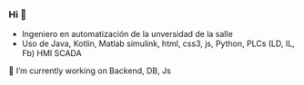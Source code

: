 ### Hi 👋
- Ingeniero en automatización de la unversidad de la salle
- Uso de Java, Kotlin, Matlab simulink, html, css3, js, Python,  PLCs (LD, IL, Fb) HMI SCADA

🔭 I’m currently working on Backend, DB, Js
<!--
**FrogerXD/FrogerXD** is a ✨ _special_ ✨ repository because its `README.md` (this file) appears on your GitHub profile.

Here are some ideas to get you started:

- 🔭 I’m currently working on ...
- 🌱 I’m currently learning ...
- 👯 I’m looking to collaborate on ...
- 🤔 I’m looking for help with ...
- 💬 Ask me about ...
- 📫 How to reach me: ...
- 😄 Pronouns: ...
- ⚡ Fun fact: ...
-->
